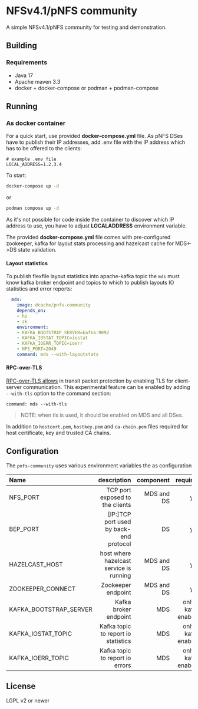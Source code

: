 # NFSv4.1/pNFS community

A simple NFSv4.1/pNFS community for testing and demonstration.

## Building

### Requirements

- Java 17
- Apache maven 3.3
- docker + docker-compose or podman + podman-compose

## Running


### As docker container

For a quick start, use provided **docker-compose.yml** file. As
pNFS DSes have to publish their IP addresses, add .env file
with the IP address which has to be offered to the clients:

```property
# example .env file
LOCAL_ADDRESS=1.2.3.4
```

To start:
```sh
docker-compose up -d
```

or

```sh
podman compose up -d
```

As it's not possible for code inside the container to discover which IP address to use,
you have to adjust **LOCALADDRESS** environment variable.

The provided **docker-compose.yml** file comes with pre-configured zookeeper, kafka for
layout stats processing and hazelcast cache for MDS<->DS state validation.

#### Layout statistics

To publish flexfile layout statistics into apache-kafka topic the `mds` must know kafka broker
endpoint and topics to which to publish layouts IO statistics and error reports:

```yaml
  mds:
    image: dcache/pnfs-community
    depends_on:
    - hz
    - zk
    environment:
    - KAFKA_BOOTSTRAP_SERVER=kafka:9092
    - KAFKA_IOSTAT_TOPIC=iostat
    - KAFKA_IOERR_TOPIC=ioerr
    - NFS_PORT=2049
    command: mds --with-layoutstats
```

#### RPC-over-TLS

[RPC-over-TLS allows](https://datatracker.ietf.org/doc/draft-ietf-nfsv4-rpc-tls/) in transit packet protection by enabling TLS for client-server communication. This experimental feature can be enabled by adding `--with-tls` option to the command section:

```
command: mds --with-tls
```

>NOTE: when tls is used, it should be enabled on MDS and all DSes.

In addition to `hostcert.pem`, `hostkey.pem` and `ca-chain.pem` files required for host certificate, key and trusted CA chains.

## Configuration

The `pnfs-community` uses various environment variables the as configuration

| Name                   | description                             | component  | required |
| :---                   | ------------:                           | ---------: | --------: |
| NFS_PORT               | TCP port exposed to the clients         | MDS and DS | yes|
| BEP_PORT               | [IP:]TCP port used by back-end protocol | DS         | yes|
| HAZELCAST_HOST         | host where hazelcast service is running | MDS and DS | yes |
| ZOOKEEPER_CONNECT      | Zookeeper endpoint                      | MDS and DS | yes |
| KAFKA_BOOTSTRAP_SERVER | Kafka broker endpoint                   | MDS        | only if kafka enabled |
| KAFKA_IOSTAT_TOPIC     | Kafka topic to report io statistics     | MDS        | only if kafka enabled |
| KAFKA_IOERR_TOPIC      | Kafka topic to report io errors         | MDS        | only if kafka enabled |

## License

LGPL v2 or newer
